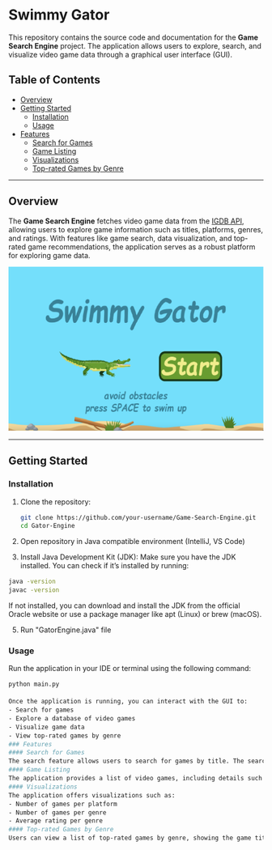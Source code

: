 # Swimmy Gator

This repository contains the source code and documentation for the **Game Search Engine** project. The application allows users to explore, search, and visualize video game data through a graphical user interface (GUI).

<h2> Table of Contents </h2>

- [Overview](#overview)
- [Getting Started](#getting-started)
  - [Installation](#installation)
  - [Usage](#usage)
- [Features](#features)
  - [Search for Games](#search-for-games)
  - [Game Listing](#game-listing)
  - [Visualizations](#visualizations)
  - [Top-rated Games by Genre](#top-rated-games-by-genre)


---

## Overview

The **Game Search Engine** fetches video game data from the [IGDB API](https://api-docs.igdb.com/), allowing users to explore game information such as titles, platforms, genres, and ratings. With features like game search, data visualization, and top-rated game recommendations, the application serves as a robust platform for exploring game data.

![Menu Image](resources/titlescreenss.png)

---

## Getting Started

### Installation

1. Clone the repository:

   ```bash
   git clone https://github.com/your-username/Game-Search-Engine.git
   cd Gator-Engine
   
3. Open repository in Java compatible environment (IntelliJ, VS Code)

4. Install Java Development Kit (JDK):
Make sure you have the JDK installed. You can check if it’s installed by running:
```bash
java -version
javac -version
```
If not installed, you can download and install the JDK from the official Oracle website or use a package manager like apt (Linux) or brew (macOS).
   
5. Run "GatorEngine.java" file

### Usage
Run the application in your IDE or terminal using the following command:

```bash
python main.py

Once the application is running, you can interact with the GUI to:
- Search for games
- Explore a database of video games
- Visualize game data
- View top-rated games by genre
### Features
#### Search for Games
The search feature allows users to search for games by title. The search results are displayed in a list format, showing the game title, platform, and rating.
#### Game Listing
The application provides a list of video games, including details such as the title, platform, genre, and rating. Users can scroll through the list to explore different games.
#### Visualizations
The application offers visualizations such as:
- Number of games per platform
- Number of games per genre
- Average rating per genre
#### Top-rated Games by Genre
Users can view a list of top-rated games by genre, showing the game title, platform, and rating.

